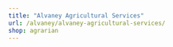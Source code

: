 ```yaml
---
title: "Alvaney Agricultural Services"
url: /alvaney/alvaney-agricultural-services/
shop: agrarian
---
```

